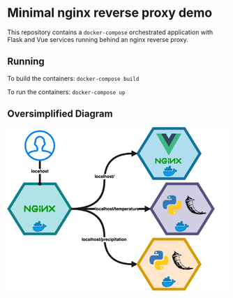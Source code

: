 # Minimal nginx reverse proxy demo

This repository contains a `docker-compose` orchestrated application with Flask and Vue services running behind an nginx reverse proxy.

## Running

To build the containers:
`docker-compose build`

To run the containers:
`docker-compose up`

## Oversimplified Diagram
<img src="reverse proxy.png"/>
